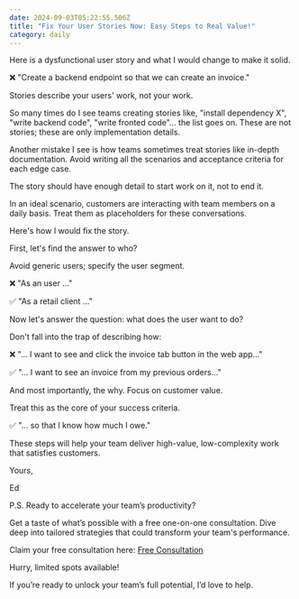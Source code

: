 ```yaml
---
date: 2024-09-03T05:22:55.506Z
title: "Fix Your User Stories Now: Easy Steps to Real Value!"
category: daily
---
```

Here is a dysfunctional user story and what I would change to make it solid.

❌ "Create a backend endpoint so that we can create an invoice."

Stories describe your users' work, not your work.

So many times do I see teams creating stories like, "install dependency X", "write backend code", "write fronted code"... the list goes on. These are not stories; these are only implementation details.

Another mistake I see is how teams sometimes treat stories like in-depth documentation. Avoid writing all the scenarios and acceptance criteria for each edge case.

The story should have enough detail to start work on it, not to end it.

In an ideal scenario, customers are interacting with team members on a daily basis. Treat them as placeholders for these conversations.

Here's how I would fix the story.

First, let's find the answer to who?

Avoid generic users; specify the user segment.

❌ "As an user ..."

✅ "As a retail client ..."

Now let's answer the question: what does the user want to do?

Don't fall into the trap of describing how:

❌ "... I want to see and click the invoice tab button in the web app..."

✅ "... I want to see an invoice from my previous orders..."

And most importantly, the why.  Focus on customer value.

Treat this as the core of your success criteria.

✅ "... so that I know how much I owe."

These steps will help your team deliver high-value, low-complexity work that satisfies customers.

Yours,

Ed

P.S. Ready to accelerate your team’s productivity?

Get a taste of what’s possible with a free one-on-one consultation. 
Dive deep into tailored strategies that could transform your team's performance.

Claim your free consultation here: [Free Consultation](https://edgardocarreras.com)

Hurry, limited spots available!

If you’re ready to unlock your team’s full potential, I’d love to help.